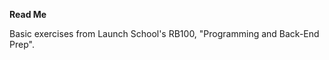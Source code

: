 <b>Read Me</b>
<p>
Basic exercises from Launch School's RB100, "Programming and Back-End Prep".
</p>
